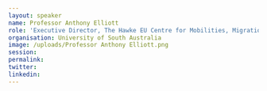 ```yaml
---
layout: speaker
name: Professor Anthony Elliott
role: 'Executive Director, The Hawke EU Centre for Mobilities, Migrations and Cultural Transformations, University of South Australia'
organisation: University of South Australia
image: /uploads/Professor Anthony Elliott.png
session:
permalink:
twitter:
linkedin:
---
```



